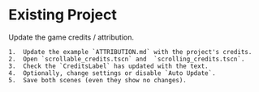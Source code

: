 # Existing Project

Update the game credits / attribution.

    1.  Update the example `ATTRIBUTION.md` with the project's credits.
    2.  Open `scrollable_credits.tscn` and  `scrolling_credits.tscn`.
    3.  Check the `CreditsLabel` has updated with the text.
    4.  Optionally, change settings or disable `Auto Update`.
    5.  Save both scenes (even they show no changes).
